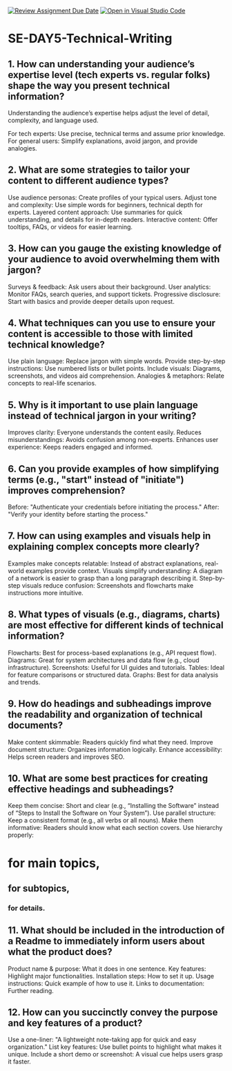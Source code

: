 [![Review Assignment Due Date](https://classroom.github.com/assets/deadline-readme-button-22041afd0340ce965d47ae6ef1cefeee28c7c493a6346c4f15d667ab976d596c.svg)](https://classroom.github.com/a/zsAR-pyY)
[![Open in Visual Studio Code](https://classroom.github.com/assets/open-in-vscode-2e0aaae1b6195c2367325f4f02e2d04e9abb55f0b24a779b69b11b9e10269abc.svg)](https://classroom.github.com/online_ide?assignment_repo_id=18540707&assignment_repo_type=AssignmentRepo)
# SE-DAY5-Technical-Writing
## 1. How can understanding your audience’s expertise level (tech experts vs. regular folks) shape the way you present technical information?
Understanding the audience’s expertise helps adjust the level of detail, complexity, and language used.

For tech experts: Use precise, technical terms and assume prior knowledge.
For general users: Simplify explanations, avoid jargon, and provide analogies.

## 2. What are some strategies to tailor your content to different audience types?
Use audience personas: Create profiles of your typical users.
Adjust tone and complexity: Use simple words for beginners, technical depth for experts.
Layered content approach: Use summaries for quick understanding, and details for in-depth readers.
Interactive content: Offer tooltips, FAQs, or videos for easier learning.

## 3. How can you gauge the existing knowledge of your audience to avoid overwhelming them with jargon?
Surveys & feedback: Ask users about their background.
User analytics: Monitor FAQs, search queries, and support tickets.
Progressive disclosure: Start with basics and provide deeper details upon request.

## 4. What techniques can you use to ensure your content is accessible to those with limited technical knowledge?
Use plain language: Replace jargon with simple words.
Provide step-by-step instructions: Use numbered lists or bullet points.
Include visuals: Diagrams, screenshots, and videos aid comprehension.
Analogies & metaphors: Relate concepts to real-life scenarios.

## 5. Why is it important to use plain language instead of technical jargon in your writing?

Improves clarity: Everyone understands the content easily.
Reduces misunderstandings: Avoids confusion among non-experts.
Enhances user experience: Keeps readers engaged and informed.

## 6. Can you provide examples of how simplifying terms (e.g., "start" instead of "initiate") improves comprehension?
Before: "Authenticate your credentials before initiating the process."
After: "Verify your identity before starting the process."

## 7. How can using examples and visuals help in explaining complex concepts more clearly?
Examples make concepts relatable: Instead of abstract explanations, real-world examples provide context.
Visuals simplify understanding: A diagram of a network is easier to grasp than a long paragraph describing it.
Step-by-step visuals reduce confusion: Screenshots and flowcharts make instructions more intuitive.

## 8. What types of visuals (e.g., diagrams, charts) are most effective for different kinds of technical information?
Flowcharts: Best for process-based explanations (e.g., API request flow).
Diagrams: Great for system architectures and data flow (e.g., cloud infrastructure).
Screenshots: Useful for UI guides and tutorials.
Tables: Ideal for feature comparisons or structured data.
Graphs: Best for data analysis and trends.

## 9. How do headings and subheadings improve the readability and organization of technical documents?

Make content skimmable: Readers quickly find what they need.
Improve document structure: Organizes information logically.
Enhance accessibility: Helps screen readers and improves SEO.

## 10. What are some best practices for creating effective headings and subheadings?

Keep them concise: Short and clear (e.g., “Installing the Software” instead of “Steps to Install the Software on Your System”).
Use parallel structure: Keep a consistent format (e.g., all verbs or all nouns).
Make them informative: Readers should know what each section covers.
Use hierarchy properly: <h1> for main topics, <h2> for subtopics, <h3> for details.

## 11. What should be included in the introduction of a Readme to immediately inform users about what the product does?

Product name & purpose: What it does in one sentence.
Key features: Highlight major functionalities.
Installation steps: How to set it up.
Usage instructions: Quick example of how to use it.
Links to documentation: Further reading.
## 12. How can you succinctly convey the purpose and key features of a product?
Use a one-liner: "A lightweight note-taking app for quick and easy organization."
List key features: Use bullet points to highlight what makes it unique.
Include a short demo or screenshot: A visual cue helps users grasp it faster.

